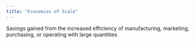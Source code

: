```yaml
---
title: "Economies of Scale"
---
```

Savings gained from the increased efficiency of manufacturing, marketing, purchasing, or operating with large quantities

